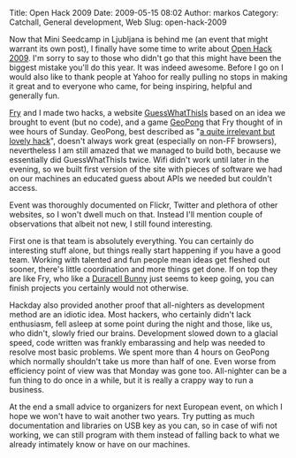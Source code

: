 Title: Open Hack 2009
Date: 2009-05-15 08:02
Author: markos
Category: Catchall, General development, Web
Slug: open-hack-2009

Now that Mini Seedcamp in Ljubljana is behind me (an event that might
warrant its own post), I finally have some time to write about [Open
Hack 2009](http://openhacklondon.pbworks.com/FrontPage). I'm sorry to
say to those who didn't go that this might have been the biggest mistake
you'll do this year. It was indeed awesome. Before I go on I would also
like to thank people at Yahoo for really pulling no stops in making it
great and to everyone who came, for being inspiring, helpful and
generally fun.

[Fry](http://friedcellcollective.net/outbreak/) and I made two hacks, a
website [GuessWhatThisIs](http://guesswhatthisis.appspot.com/) based on
an idea we brought to event (but no code), and a game
[GeoPong](http://friedcell.net/geopong/) that Fry thought of in wee
hours of Sunday. GeoPong, best described as "[a quite irrelevant but
lovely
hack](http://www.wait-till-i.com/2009/05/11/open-hack-london-2009-my-presentation-and-quick-review/ "Link to quote")",
doesn't always work great (especially on non-FF browsers), nevertheless
I am still amazed that we managed to build both, because we essentially
did GuessWhatThisIs twice. Wifi didn't work until later in the evening,
so we built first version of the site with pieces of software we had on
our machines an educated guess about APIs we needed but couldn't access.

Event was thoroughly documented on Flickr, Twitter and plethora of other
websites, so I won't dwell much on that. Instead I'll mention couple of
observations that albeit not new, I still found interesting.

First one is that team is absolutely everything. You can certainly do
interesting stuff alone, but things really start happening if you have a
good team. Working with talented and fun people mean ideas get fleshed
out sooner, there's little coordination and more things get done. If on
top they are like Fry, who like a [Duracell
Bunny](http://en.wikipedia.org/wiki/Duracell_Bunny) just seems to keep
going, you can finish projects you certainly would not otherwise.

Hackday also provided another proof that all-nighters as development
method are an idiotic idea. Most hackers, who certainly didn't lack
enthusiasm, fell asleep at some point during the night and those, like
us, who didn't, slowly fried our brains. Development slowed down to a
glacial speed, code written was frankly embarassing and help was needed
to resolve most basic problems. We spent more than 4 hours on GeoPong
which normally shouldn't take us more than half of one. Even worse from
efficiency point of view was that Monday was gone too. All-nighter can
be a fun thing to do once in a while, but it is really a crappy way to
run a business.

At the end a small advice to organizers for next European event, on
which I hope we won't have to wait another two years. Try putting as
much documentation and libraries on USB key as you can, so in case of
wifi not working, we can still program with them instead of falling back
to what we already intimately know or have on our machines.

